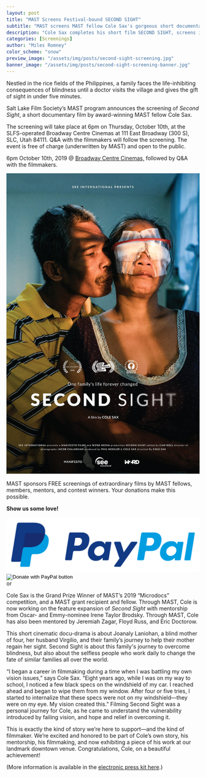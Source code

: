 ```yaml
---
layout: post
title: "MAST Screens Festival-bound SECOND SIGHT"
subtitle: "MAST screens MAST fellow Cole Sax's gorgeous short documentary SECOND SIGHT at the Broadway Centre Cinemas."
description: "Cole Sax completes his short film SECOND SIGHT, screens it at Broadway Centre Cinemas. Cole is now working on his feature expansion with mentorship through MAST from Oscar-nominee Irene Taylor Brodsky."
categories: [Screenings]
author: "Miles Romney"
color_scheme: "snow"
preview_image: "/assets/img/posts/second-sight-screening.jpg"
banner_image: "/assets/img/posts/second-sight-screening-banner.jpg"
---
```


Nestled in the rice fields of the Philippines, a family faces the life-inhibiting consequences of blindness until a doctor visits the village and gives the gift of sight in under five minutes.

Salt Lake Film Society’s MAST program announces the screening of _Second Sight_, a short documentary film by award-winning MAST fellow Cole Sax.

The screening will take place at 6pm on Thursday, October 10th, at the SLFS-operated Broadway Centre Cinemas at 111 East Broadway (300 S), SLC, Utah 84111. Q&A with the filmmakers will follow the screening. The event is free of charge (underwritten by MAST) and open to the public.

<div class="framed">
    <div class="half left">
        <div class="annotation">
            <p>
                6pm October 10th, 2019 @ <a href="https://goo.gl/maps/CKGDSqC3fsB8fT8J7" target="_NEW">Broadway Centre Cinemas,</a> followed by Q&A with the filmmakers.
            </p>
        </div>
        <img src="/assets/img/cole-sax-second-sight.jpg" />
    </div>
    <div id="donation-forms" class="half right flush">
        <div class="demarked description flush">
            <p>
                MAST sponsors FREE screenings of extraordinary films by MAST fellows, members, mentors, and contest winners. Your donations make this possible.
            </p>
            <p>
                <strong>Show us some love!</strong>
            </p>
        </div>        
        <div id="paypal" class="demarked">
            <img src="/assets/img/paypal-logo.png" id="paypal-logo" />
            <form action="https://www.paypal.com/cgi-bin/webscr" method="post" target="_NEW">
                <input type="hidden" name="cmd" value="_donations" />
                <input type="hidden" name="business" value="memberships@saltlakefilmsociety.org" />
                <input type="hidden" name="item_name" value="MAST Screenings" />
                <input type="hidden" name="currency_code" value="USD" />
                <input type="hidden" name="amount" value="" />
                <input type="image" src="https://www.paypalobjects.com/en_US/i/btn/btn_donate_LG.gif" border="0" name="submit" title="PayPal - The safer, easier way to pay online!" alt="Donate with PayPal button" />
                <img alt="" border="0" src="https://www.paypal.com/en_US/i/scr/pixel.gif" width="1" height="1" />
            </form>
            <div class="legend"><span>or</span></div>
        </div>
        <script 
            src="https://cdn.virtuoussoftware.com/virtuous.embed.min.js" 
            data-vform="000977F3-CEC4-46B9-91B7-D5B7D97E9EE5" 
            data-orgId="1395" 
            data-isGiving="true"
            data-dependencies="[]">
        </script>    
    </div>
</div>

Cole Sax is the Grand Prize Winner of MAST’s 2019 “Microdocs” competition, and a MAST grant recipient and fellow. Through MAST, Cole is now working on the feature expansion of _Second Sight_ with mentorship from Oscar- and Emmy-nominee Irene Taylor Brodsky. Through MAST, Cole has also been mentored by Jeremiah Zagar, Floyd Russ, and Eric Doctorow.

This short cinematic docu-drama is about Joanaly Laniohan, a blind mother of four, her husband Virgilio, and their family’s journey to help their mother regain her sight. Second Sight is about this family's journey to overcome blindness, but also about the selfless people who work daily to change the fate of similar families all over the world.

“I began a career in filmmaking during a time when I was battling my own vision issues,” says Cole Sax. “Eight years ago, while I was on my way to school, I noticed a few black specs on the windshield of my car. I reached ahead and began to wipe them from my window. After four or five tries, I started to internalize that these specs were not on my windshield—they were on my eye. My vision created this.” Filming Second Sight was a personal journey for Cole, as he came to understand the vulnerability introduced by failing vision, and hope and relief in overcoming it.

This is exactly the kind of story we’re here to support—and the kind of filmmaker. We’re excited and honored to be part of Cole’s own story, his mentorship, his filmmaking, and now exhibiting a piece of his work at our landmark downtown venue. Congratulations, Cole, on a beautiful achievement!

(More information is available in the <a href="http://j.mp/second-site-press-kit-october-2019" target="_NEW">electronic press kit here</a>.)
